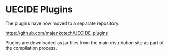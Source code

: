 UECIDE Plugins
==============

The plugins have now moved to a separate repository.

https://github.com/majenkotech/UECIDE_plugins

Plugins are downloaded as jar files from the main distribution site as part of
the compilation process.
